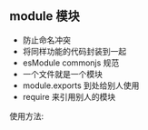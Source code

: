 ## module  模块



* 防止命名冲突
* 将同样功能的代码封装到一起
* esModule commonjs   规范
* 一个文件就是一个模块
* module.exports  到处给别人使用
* require  来引用别人的模块

使用方法:  

``` javascript

```

